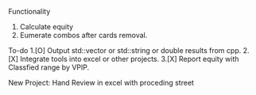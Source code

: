 
Functionality 
1. Calculate equity
2. Eumerate combos after cards removal.

To-do
1.[O] Output std::vector or std::string or double results from cpp. 
2.[X] Integrate tools into excel or other projects.
3.[X] Report equity with Classfied range by VPIP.

New Project: Hand Review in excel with proceding street 

